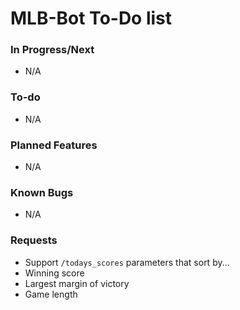 # MLB-Bot To-Do list
### In Progress/Next
- N/A
### To-do
- N/A
### Planned Features
- N/A
### Known Bugs
- N/A
### Requests
- Support `/todays_scores` parameters that sort by...
 - Winning score
 - Largest margin of victory
 - Game length